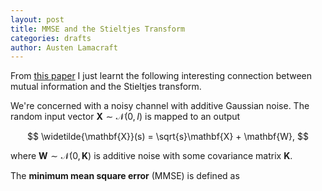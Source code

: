 ```yaml
---
layout: post
title: MMSE and the Stieltjes Transform
categories: drafts
author: Austen Lamacraft
---
```



From [this paper](https://arxiv.org/abs/1710.04580) I just learnt the following interesting connection between mutual information and the Stieltjes transform.

We're concerned with a noisy channel with additive Gaussian noise. The random input vector $\mathbf{X}\sim \mathcal{N}(0,I)$ is mapped to an output

$$
\widetilde{\mathbf{X}}(s) = \sqrt{s}\mathbf{X} + \mathbf{W},
$$

where $\mathbf{W}\sim \mathcal{N}(0,\mathbf{K})$ is additive noise with some covariance matrix $\mathbf{K}$.

The __minimum mean square error__ (MMSE) is defined as

